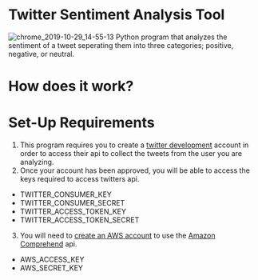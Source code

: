 # Twitter Sentiment Analysis Tool
![chrome_2019-10-29_14-55-13](https://user-images.githubusercontent.com/37064367/67812331-2d922b00-fa5c-11e9-8eb4-60b50e9d79d2.png)
Python program that analyzes the sentiment of a tweet seperating them into three categories; positive, negative, or neutral.

# How does it work?


# Set-Up Requirements 

1. This program requires you to create a [twitter development](https://developer.twitter.com/en/apply-for-access.html) account in order to access their api to collect the tweets from the user you are analyzing. 
2.  Once your account has been approved, you will be able to access the keys required to access twitters api.
* TWITTER_CONSUMER_KEY
* TWITTER_CONSUMER_SECRET
* TWITTER_ACCESS_TOKEN_KEY 
* TWITTER_ACCESS_TOKEN_SECRET
3. You will need to [create an AWS account](https://docs.aws.amazon.com/general/latest/gr/aws-sec-cred-types.html) to use the [Amazon Comprehend](https://docs.aws.amazon.com/comprehend/latest/dg/how-sentiment.html) api.
* AWS_ACCESS_KEY
* AWS_SECRET_KEY
